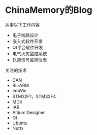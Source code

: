 # ChinaMemory的Blog

从事以下工作内容

- 电子线路设计
- 嵌入式软件开发
- Qt平台软件开发
- 电气火灾监控系统
- 轨道信号监测仪表

关注的技术

- CAN
- RL-ARM
- emWin
- STM32F1，STM32F4
- MDK
- IAR
- Altium Designer
- Qt
- Ubuntu
- Nuttx
